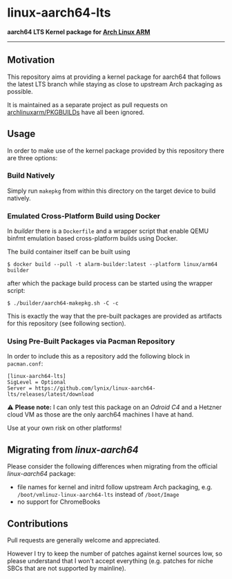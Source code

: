 # linux-aarch64-lts

**aarch64 LTS Kernel package for [Arch Linux ARM](https://archlinuxarm.org)**

---

## Motivation

This repository aims at providing a kernel package for aarch64 that
follows the latest LTS branch while staying as close to upstream Arch
packaging as possible.

It is maintained as a separate project as pull requests on
[archlinuxarm/PKGBUILDs](https://github.com/archlinuxarm/PKGBUILDs) have
all been ignored.


## Usage

In order to make use of the kernel package provided by this repository there are
three options:

### Build Natively

Simply run `makepkg` from within this directory on the target device to build
natively.

### Emulated Cross-Platform Build using Docker

In _builder_ there is a `Dockerfile` and a wrapper script that enable QEMU binfmt
emulation based cross-platform builds using Docker.

The build container itself can be built using

    $ docker build --pull -t alarm-builder:latest --platform linux/arm64 builder

after which the package build process can be started using the wrapper script:

    $ ./builder/aarch64-makepkg.sh -C -c

This is exactly the way that the pre-built packages are provided as artifacts for
this repository (see following section).

### Using Pre-Built Packages via Pacman Repository

In order to include this as a repository add the following block in
`pacman.conf`:

    [linux-aarch64-lts]
    SigLevel = Optional
    Server = https://github.com/lynix/linux-aarch64-lts/releases/latest/download

:warning: **Please note:** I can only test this package on an *Odroid C4*
and a Hetzner cloud VM as those are the only aarch64 machines I have at hand.

Use at your own risk on other platforms!


## Migrating from *linux-aarch64*

Please consider the following differences when migrating from the official
*linux-aarch64* package:

 * file names for kernel and initrd follow upstream Arch packaging, e.g. `/boot/vmlinuz-linux-aarch64-lts` instead of `/boot/Image`
 * no support for ChromeBooks


## Contributions

Pull requests are generally welcome and appreciated.

However I try to keep the number of patches against kernel sources low, so
please understand that I won't accept everything (e.g. patches for niche SBCs
that are not supported by mainline).
